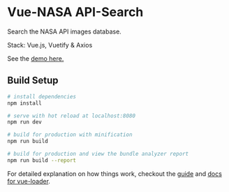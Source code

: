 # Vue-NASA API-Search

Search the NASA API images database.

Stack: Vue.js, Vuetify & Axios

See the <a href='http://capaly.nl/rik/nasa-search/'>demo here.</a>

## Build Setup

``` bash
# install dependencies
npm install

# serve with hot reload at localhost:8080
npm run dev

# build for production with minification
npm run build

# build for production and view the bundle analyzer report
npm run build --report
```

For detailed explanation on how things work, checkout the [guide](http://vuejs-templates.github.io/webpack/) and [docs for vue-loader](http://vuejs.github.io/vue-loader).
